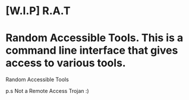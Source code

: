 # [W.I.P] R.A.T 

Random Accessible Tools. This is a command line interface that gives access to various tools. 
=======
Random Accessible Tools 

p.s Not a Remote Access Trojan :)

